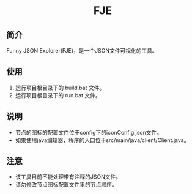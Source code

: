 # <center> FJE
## 简介
Funny JSON Explorer(FJE)，是一个JSON文件可视化的工具。
## 使用
1. 运行项目根目录下的 build.bat 文件。
2. 运行项目根目录下的 run.bat 文件。
## 说明
- 节点的图标的配置文件位于config下的iconConfig.json文件。
- 如果使用java编辑器，程序的入口位于src/main/java/client/Client.java。
## 注意
- 该工具目前不能处理带有注释的JSON文件。
- 请勿修改节点图标配置文件里的节点顺序。